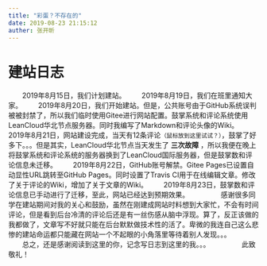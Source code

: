 ```yaml
---
title: "彩蛋？不存在的"
date: 2019-08-23 21:15:12
auther: 张开昕
---
```

# 建站日志
&emsp;&emsp;2019年8月15日，我们计划建站。
&emsp;&emsp;2019年8月19日，我们在班里通知大家。
&emsp;&emsp;2019年8月20日，我们开始建站。但是，公共账号由于GitHub系统误判被被封禁了，所以我们临时使用Gitee进行网站配置。鼓掌系统和评论系统使用LeanCloud华北节点服务器。同时我编写了Markdown和评论头像的Wiki。
&emsp;&emsp;2019年8月21日，网站建设完成，当天有12条评论<small title="但是10条是在搞事区发布的，另外两条居然还™是调侃我的。。。">（鼠标放到这里试试？）</small>，鼓掌了好多下。。。但是其实，LeanCloud华北节点当天发生了 <b title="11:24 - 11:34（10 分钟），约 5% 的云函数请求超时；11:52 - 12:36（44 分钟），约 20% 的云函数请求超时；14:00 - 14:28（28 分钟），约 5% 的云函数请求超时。">三次故障</b> ，所以我便在晚上将鼓掌系统和评论系统的服务器换到了LeanCloud国际服务器，但是鼓掌数和评论信息未迁移。
&emsp;&emsp;2019年8月22日，GitHub账号解禁。Gitee Pages已设置自动显性URL跳转至GitHub Pages。同时设置了Travis CI用于在线编辑文章。修改了关于评论的Wiki，增加了关于文章的Wiki。
&emsp;&emsp;2019年8月23日，鼓掌数和评论信息已手动进行了迁移，至此，网站已经达到预期效果。
&emsp;&emsp;
&emsp;&emsp;感谢很多同学在建站期间对我的关心和鼓励，虽然在刚建成网站时料想到大家忙，不会有时间评论，但是看到后台冷清的评论后还是有一丝伤感从脑中浮现。算了，反正该做的我都做了，文章写不好就只能在后台默默做技术性的活了。卑微的我连自己这么悲惨的建站命运都只能藏在网站一个不起眼的小角落里等待着别人发现。。。
&emsp;&emsp;
&emsp;&emsp;总之，还是感谢阅读到这里的你，记念写日志到这里的我。。。
&emsp;&emsp;
&emsp;&emsp;此致
敬礼！